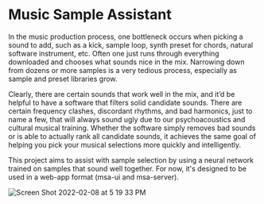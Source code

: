# Music Sample Assistant

In the music production process, one bottleneck occurs when picking a sound to add, such as a kick, sample loop, synth preset for chords, natural software instrument, etc. Often one just runs through everything downloaded and chooses what sounds nice in the mix. Narrowing down from dozens or more samples is a very tedious process, especially as sample and preset libraries grow. 

Clearly, there are certain sounds that work well in the mix, and it’d be helpful to have a software that filters solid candidate sounds. There are certain frequency clashes, discordant rhythms, and bad harmonics, just to name a few, that will always sound ugly due to our psychoacoustics and cultural musical training. Whether the software simply removes bad sounds or is able to actually rank all candidate sounds, it achieves the same goal of helping you pick your musical selections more quickly and intelligently.

This project aims to assist with sample selection by using a neural network trained on samples that sound well together. For now, it's designed to be used in a web-app format (msa-ui and msa-server).




![Screen Shot 2022-02-08 at 5 19 33 PM](https://user-images.githubusercontent.com/13542329/153097936-66a31c41-cdd9-47df-9ab6-d171b0c7aaf6.png)
